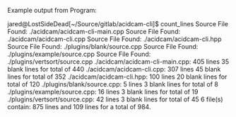 
Example output from Program:

jared@LostSideDead[~/Source/gitlab/acidcam-cli]$ count_lines
Source File Found: ./acidcam/acidcam-cli-main.cpp
Source File Found: ./acidcam/acidcam-cli.cpp
Source File Found: ./acidcam/acidcam-cli.hpp
Source File Found: ./plugins/blank/source.cpp
Source File Found: ./plugins/example/source.cpp
Source File Found: ./plugins/vertsort/source.cpp
./acidcam/acidcam-cli-main.cpp: 405 lines 35 blank lines for total of 440
./acidcam/acidcam-cli.cpp: 307 lines 45 blank lines for total of 352
./acidcam/acidcam-cli.hpp: 100 lines 20 blank lines for total of 120
./plugins/blank/source.cpp: 5 lines 3 blank lines for total of 8
./plugins/example/source.cpp: 16 lines 3 blank lines for total of 19
./plugins/vertsort/source.cpp: 42 lines 3 blank lines for total of 45
6 file(s) contain: 875 lines and 109 lines for a total of 984.
